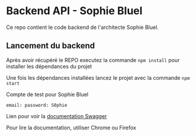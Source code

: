 # Backend API - Sophie Bluel

Ce repo contient le code backend de l'architecte Sophie Bluel.

## Lancement du backend

Après avoir récupéré le REPO executez la commande `npm install` pour installer les dépendances du projet

Une fois les dépendances installées lancez le projet avec la commande `npm start`

Compte de test pour Sophie Bluel

```
email: password: S0phie
```

Lien pour voir la
[documentation Swagger](http://localhost:5678/api-docs/)

Pour lire la documentation, utiliser Chrome ou Firefox

